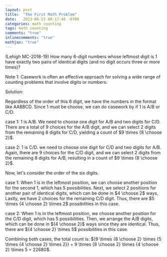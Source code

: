 ```yaml
---
layout: post
title:  "The First Math Problem"
date:   2023-06-23 00:17:46 -0700
categories: math counting
tags: math counting
comments: "true"
inlinecomments: "true"
mathjax: "true"
---
```

(Lehigh MC-2018-19) How many 6-digit numbers whose leftmost digit is 1 have exactly two pairs of identical digits (and no digit occurs three or more times)?

Note 1: Casework is often an effective approach for solving a wide range of counting problems that involve digits or numbers.

Solution: 

Regardless of the order of this 6 digit, we have the numbers in the format like AABBCD. Since 1 must be choose, we can do casework by if 1 is A/B or C/D. 

case 1: 1 is A/B. We need to choose one digit for A/B and two digits for C/D. There are a total of 9 choices for the A/B digit, and we can select 2 digits from the remaining 8 digits for C/D, yielding a count of $9 \times {8 \choose 2}$.

case 2: 1 is C/D. we need to choose one digit for C/D and two digits for A/B. Again, there are 9 choices for the C/D digit, and we can select 2 digits from the remaining 8 digits for A/B, resulting in a count of $9 \times {8 \choose 2}$.

Now, let's consider the order of the six digits.

case 1: When 1 is in the leftmost position, we can choose another position for the second 1, which has 5 possibilities. Next, we select 2 positions for another pair of identical digits, which can be done in $4 \choose 2$ ways, Lastly, we have 2 choices for the remaining C/D digit. Thus, there are $5 \times {4 \choose 2} \times 2$ possibilities in this case.

case 2: When 1 is in the leftmost position, we choose another position for the C/D digit, which has 5 possibilities. Then, we arrange the A/B digits, which can be done in ${4 \choose 2}$ ways since they are identical. Thus, there are ${4 \choose 2} \times 5$ possibilities in this case.

Combining both cases, the total count is:
${9 \times {8 \choose 2} \times {5 \times {4 \choose 2} \times 2}}  +  9 \times {8 \choose 2} \times {4 \choose 2} \times 5 = 22680$.